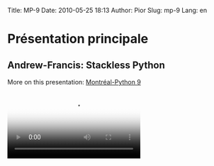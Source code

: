 Title: MP-9
Date: 2010-05-25 18:13
Author: Pior
Slug: mp-9
Lang: en

<!--:en-->

<style>#sidebar { display:none;} #content { width: 740px !important; } </style>
Présentation principale
=======================

Andrew-Francis: Stackless Python
--------------------------------

More on this presentation: [Montréal-Python 9][]   

<video controls poster="http://montrealpython.org/videos/Montreal-Python-9-Andrew-Francis-Stackless-Python.jpg">
<source src="http://montrealpython.org/videos/Montreal-Python-9-Andrew-Francis-Stackless-Python.ogg" type="video/ogg"></source>
<source src="http://montrealpython.org/videos/Montreal-Python-9-Andrew-Francis-Stackless-Python.mp4" type="video/mp4"></source>
Your browser doesn't support HTML5. Please use the download link. If you
use Safari and want to use a libre format, install the Xiph QuickTime
Component at http://www.xiph.org/quicktime </video>

  [Montréal-Python 9]: http://wiki.montrealpython.org/index.php/Montréal-Python_9
